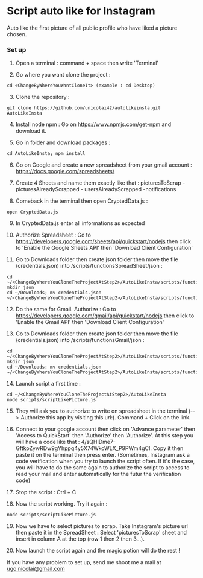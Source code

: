 # Script auto like for Instagram

Auto like the first picture of all public profile who have liked a picture chosen.

### Set up

1. Open a terminal : command + space then write 'Terminal'

2. Go where you want clone the project :
```
cd <ChangeByWhereYouWantCloneIt> (example : cd Desktop)
```

3. Clone the repository :
```
git clone https://github.com/unicolai42/autolikeinsta.git AutoLikeInsta
```

4. Install node npm : Go on https://www.npmjs.com/get-npm and download it.

5. Go in folder and download packages :
```
cd AutoLikeInsta; npm install
```

6. Go on Google and create a new spreadsheet from your gmail account : https://docs.google.com/spreadsheets/

7. Create 4 Sheets and name them exactly like that : picturesToScrap - picturesAlreadyScrapped - usersAlreadyScrapped -notifications

8. Comeback in the terminal then open CryptedData.js :
```
open CryptedData.js
```

9. In CryptedData.js enter all informations as expected

10. Authorize Spreadsheet : Go to https://developers.google.com/sheets/api/quickstart/nodejs then click to 'Enable the Google Sheets API' then 'Download Client Configuration'

11. Go to Downloads folder then create json folder then move the file (credentials.json) into /scripts/functionsSpreadSheet/json :
```
cd ~/<ChangeByWhereYouCloneTheProjectAtStep2>/AutoLikeInsta/scripts/functionsSpreadSheet/
mkdir json
cd ~/Downloads; mv credentials.json ~/<ChangeByWhereYouCloneTheProjectAtStep2>/AutoLikeInsta/scripts/functionsSpreadSheet/json
```

12. Do the same for Gmail. Authorize : Go to https://developers.google.com/gmail/api/quickstart/nodejs then click to 'Enable the Gmail API' then 'Download Client Configuration'

13. Go to Downloads folder then create json folder then move the file (credentials.json) into /scripts/functionsGmail/json :
```
cd ~/<ChangeByWhereYouCloneTheProjectAtStep2>/AutoLikeInsta/scripts/functionsGmail/
mkdir json
cd ~/Downloads; mv credentials.json ~/<ChangeByWhereYouCloneTheProjectAtStep2>/AutoLikeInsta/scripts/functionsGmail/json
```

14. Launch script a first time :
```
cd ~/<ChangeByWhereYouCloneTheProjectAtStep2>/AutoLikeInsta
node scripts/scriptLikePicture.js
```

15. They will ask you to authorize to write on spreadsheet in the terminal (--> Authorize this app by visiting this url:). Command + Click on the link.

16. Connect to your google account then click on 'Advance parameter' then 'Access to QuickStart' then 'Authorize' then 'Authorize'. At this step you will have a code like that : 4/sQHIDme7-GftkoZywRDw9gYhppq4y5X74WkoWLX_P9PWm4gCI. Copy it then paste it on the terminal then press enter.
(Sometimes, Instagram ask a code verification when you try to launch the script often. If it's the case, you will have to do the same again to authorize the script to access to read your mail and enter automatically for the futur the verification code)

17. Stop the script : Ctrl + C

18. Now the script working. Try it again :
```
node scripts/scriptLikePicture.js
```

19. Now we have to select pictures to scrap. Take Instagram's picture url then paste it in the SpreadSheet : Select 'picturesToScrap' sheet and insert in column A at the top (row 1 then 2 then 3...).

20. Now launch the script again and the magic potion will do the rest !

If you have any problem to set up, send me shoot me a mail at ugo.nicolai@gmail.com
